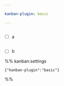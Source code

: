```yaml
---

kanban-plugin: basic

---
```


## 

- [ ] a


## 

- [ ] b




%% kanban:settings
```
{"kanban-plugin":"basic"}
```
%%